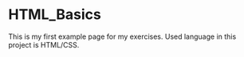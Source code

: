 # HTML_Basics

This is my first example page for my exercises. 
Used language in this project is HTML/CSS. 
